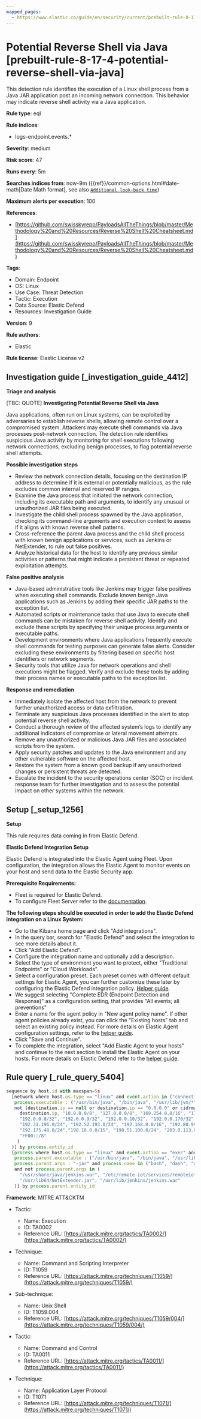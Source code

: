 ```yaml
---
mapped_pages:
  - https://www.elastic.co/guide/en/security/current/prebuilt-rule-8-17-4-potential-reverse-shell-via-java.html
---
```


# Potential Reverse Shell via Java [prebuilt-rule-8-17-4-potential-reverse-shell-via-java]

This detection rule identifies the execution of a Linux shell process from a Java JAR application post an incoming network connection. This behavior may indicate reverse shell activity via a Java application.

**Rule type**: eql

**Rule indices**:

* logs-endpoint.events.*

**Severity**: medium

**Risk score**: 47

**Runs every**: 5m

**Searches indices from**: now-9m ({{ref}}/common-options.html#date-math[Date Math format], see also [`Additional look-back time`](docs-content://solutions/security/detect-and-alert/create-detection-rule.md#rule-schedule))

**Maximum alerts per execution**: 100

**References**:

* [https://github.com/swisskyrepo/PayloadsAllTheThings/blob/master/Methodology%20and%20Resources/Reverse%20Shell%20Cheatsheet.md](https://github.com/swisskyrepo/PayloadsAllTheThings/blob/master/Methodology%20and%20Resources/Reverse%20Shell%20Cheatsheet.md)

**Tags**:

* Domain: Endpoint
* OS: Linux
* Use Case: Threat Detection
* Tactic: Execution
* Data Source: Elastic Defend
* Resources: Investigation Guide

**Version**: 9

**Rule authors**:

* Elastic

**Rule license**: Elastic License v2

## Investigation guide [_investigation_guide_4412]

**Triage and analysis**

[TBC: QUOTE]
**Investigating Potential Reverse Shell via Java**

Java applications, often run on Linux systems, can be exploited by adversaries to establish reverse shells, allowing remote control over a compromised system. Attackers may execute shell commands via Java processes post-network connection. The detection rule identifies suspicious Java activity by monitoring for shell executions following network connections, excluding benign processes, to flag potential reverse shell attempts.

**Possible investigation steps**

* Review the network connection details, focusing on the destination IP address to determine if it is external or potentially malicious, as the rule excludes common internal and reserved IP ranges.
* Examine the Java process that initiated the network connection, including its executable path and arguments, to identify any unusual or unauthorized JAR files being executed.
* Investigate the child shell process spawned by the Java application, checking its command-line arguments and execution context to assess if it aligns with known reverse shell patterns.
* Cross-reference the parent Java process and the child shell process with known benign applications or services, such as Jenkins or NetExtender, to rule out false positives.
* Analyze historical data for the host to identify any previous similar activities or patterns that might indicate a persistent threat or repeated exploitation attempts.

**False positive analysis**

* Java-based administrative tools like Jenkins may trigger false positives when executing shell commands. Exclude known benign Java applications such as Jenkins by adding their specific JAR paths to the exception list.
* Automated scripts or maintenance tasks that use Java to execute shell commands can be mistaken for reverse shell activity. Identify and exclude these scripts by specifying their unique process arguments or executable paths.
* Development environments where Java applications frequently execute shell commands for testing purposes can generate false alerts. Consider excluding these environments by filtering based on specific host identifiers or network segments.
* Security tools that utilize Java for network operations and shell executions might be flagged. Verify and exclude these tools by adding their process names or executable paths to the exception list.

**Response and remediation**

* Immediately isolate the affected host from the network to prevent further unauthorized access or data exfiltration.
* Terminate any suspicious Java processes identified in the alert to stop potential reverse shell activity.
* Conduct a thorough review of the affected system’s logs to identify any additional indicators of compromise or lateral movement attempts.
* Remove any unauthorized or malicious Java JAR files and associated scripts from the system.
* Apply security patches and updates to the Java environment and any other vulnerable software on the affected host.
* Restore the system from a known good backup if any unauthorized changes or persistent threats are detected.
* Escalate the incident to the security operations center (SOC) or incident response team for further investigation and to assess the potential impact on other systems within the network.


## Setup [_setup_1256]

**Setup**

This rule requires data coming in from Elastic Defend.

**Elastic Defend Integration Setup**

Elastic Defend is integrated into the Elastic Agent using Fleet. Upon configuration, the integration allows the Elastic Agent to monitor events on your host and send data to the Elastic Security app.

**Prerequisite Requirements:**

* Fleet is required for Elastic Defend.
* To configure Fleet Server refer to the [documentation](docs-content://reference/ingestion-tools/fleet/fleet-server.md).

**The following steps should be executed in order to add the Elastic Defend integration on a Linux System:**

* Go to the Kibana home page and click "Add integrations".
* In the query bar, search for "Elastic Defend" and select the integration to see more details about it.
* Click "Add Elastic Defend".
* Configure the integration name and optionally add a description.
* Select the type of environment you want to protect, either "Traditional Endpoints" or "Cloud Workloads".
* Select a configuration preset. Each preset comes with different default settings for Elastic Agent, you can further customize these later by configuring the Elastic Defend integration policy. [Helper guide](docs-content://solutions/security/configure-elastic-defend/configure-an-integration-policy-for-elastic-defend.md).
* We suggest selecting "Complete EDR (Endpoint Detection and Response)" as a configuration setting, that provides "All events; all preventions"
* Enter a name for the agent policy in "New agent policy name". If other agent policies already exist, you can click the "Existing hosts" tab and select an existing policy instead. For more details on Elastic Agent configuration settings, refer to the [helper guide](docs-content://reference/ingestion-tools/fleet/agent-policy.md).
* Click "Save and Continue".
* To complete the integration, select "Add Elastic Agent to your hosts" and continue to the next section to install the Elastic Agent on your hosts. For more details on Elastic Defend refer to the [helper guide](docs-content://solutions/security/configure-elastic-defend/install-elastic-defend.md).


## Rule query [_rule_query_5404]

```js
sequence by host.id with maxspan=5s
  [network where host.os.type == "linux" and event.action in ("connection_accepted", "connection_attempted") and
   process.executable : ("/usr/bin/java", "/bin/java", "/usr/lib/jvm/*", "/usr/java/*") and
   not (destination.ip == null or destination.ip == "0.0.0.0" or cidrmatch(
     destination.ip, "10.0.0.0/8", "127.0.0.0/8", "169.254.0.0/16", "172.16.0.0/12", "192.0.0.0/24", "192.0.0.0/29",
     "192.0.0.8/32", "192.0.0.9/32", "192.0.0.10/32", "192.0.0.170/32", "192.0.0.171/32", "192.0.2.0/24",
     "192.31.196.0/24", "192.52.193.0/24", "192.168.0.0/16", "192.88.99.0/24", "224.0.0.0/4", "100.64.0.0/10",
     "192.175.48.0/24","198.18.0.0/15", "198.51.100.0/24", "203.0.113.0/24", "240.0.0.0/4", "::1", "FE80::/10",
     "FF00::/8"
    )
  )] by process.entity_id
  [process where host.os.type == "linux" and event.action == "exec" and
   process.parent.executable : ("/usr/bin/java", "/bin/java", "/usr/lib/jvm/*", "/usr/java/*") and
   process.parent.args : "-jar" and process.name in ("bash", "dash", "ash", "sh", "tcsh", "csh", "zsh", "ksh", "fish")
   and not process.parent.args in (
     "/usr/share/java/jenkins.war", "/etc/remote-iot/services/remoteiot.jar",
     "/usr/lib64/NetExtender.jar", "/usr/lib/jenkins/jenkins.war"
   )] by process.parent.entity_id
```

**Framework**: MITRE ATT&CKTM

* Tactic:

    * Name: Execution
    * ID: TA0002
    * Reference URL: [https://attack.mitre.org/tactics/TA0002/](https://attack.mitre.org/tactics/TA0002/)

* Technique:

    * Name: Command and Scripting Interpreter
    * ID: T1059
    * Reference URL: [https://attack.mitre.org/techniques/T1059/](https://attack.mitre.org/techniques/T1059/)

* Sub-technique:

    * Name: Unix Shell
    * ID: T1059.004
    * Reference URL: [https://attack.mitre.org/techniques/T1059/004/](https://attack.mitre.org/techniques/T1059/004/)

* Tactic:

    * Name: Command and Control
    * ID: TA0011
    * Reference URL: [https://attack.mitre.org/tactics/TA0011/](https://attack.mitre.org/tactics/TA0011/)

* Technique:

    * Name: Application Layer Protocol
    * ID: T1071
    * Reference URL: [https://attack.mitre.org/techniques/T1071/](https://attack.mitre.org/techniques/T1071/)



